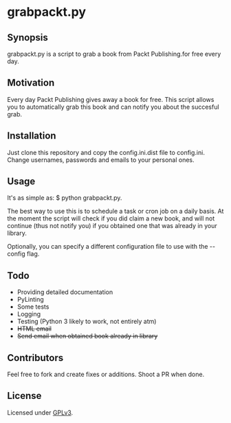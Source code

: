 # grabpackt.py

## Synopsis

grabpackt.py is a script to grab a book from Packt Publishing.for free every day.

## Motivation

Every day Packt Publishing gives away a book for free. 
This script allows you to automatically grab this book and can notify you about the succesful grab.

## Installation

Just clone this repository and copy the config.ini.dist file to config.ini.
Change usernames, passwords and emails to your personal ones.

## Usage

It's as simple as: $ python grabpackt.py.

The best way to use this is to schedule a task or cron job on a daily basis.
At the moment the script will check if you did claim a new book, and will not continue 
(thus not notify  you) if you obtained one that was already in your library.

Optionally, you can specify a different configuration file to use with the --config flag.

## Todo

  * Providing detailed documentation
  * PyLinting
  * Some tests
  * Logging
  * Testing (Python 3 likely to work, not entirely atm)
  * ~~HTML email~~
  * ~~Send email when obtained book already in library~~
  
## Contributors

Feel free to fork and create fixes or additions. Shoot a PR when done.

## License

Licensed under [GPLv3](LICENSE).